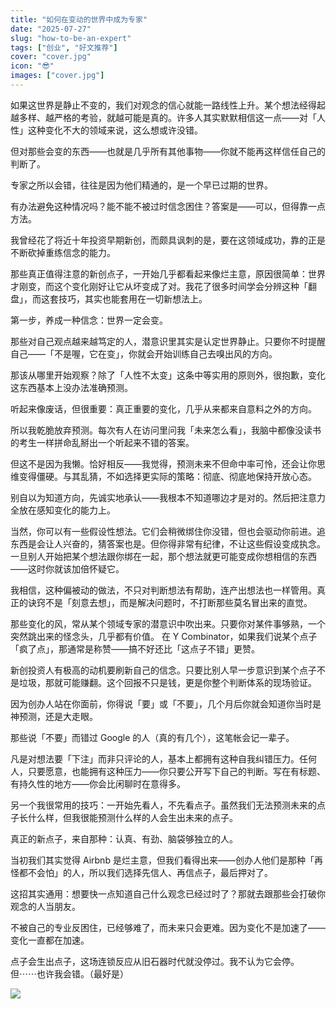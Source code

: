 ```yaml
---
title: "如何在变动的世界中成为专家"
date: "2025-07-27"
slug: "how-to-be-an-expert"
tags: ["创业", "好文推荐"]
cover: "cover.jpg"
icon: "😎"
images: ["cover.jpg"]
---
```

如果这世界是静止不变的，我们对观念的信心就能一路线性上升。某个想法经得起越多样、越严格的考验，就越可能是真的。许多人其实默默相信这一点——对「人性」这种变化不大的领域来说，这么想或许没错。



但对那些会变的东西——也就是几乎所有其他事物——你就不能再这样信任自己的判断了。



专家之所以会错，往往是因为他们精通的，是一个早已过期的世界。



有办法避免这种情况吗？能不能不被过时信念困住？答案是——可以，但得靠一点方法。



我曾经花了将近十年投资早期新创，而颇具讽刺的是，要在这领域成功，靠的正是不断砍掉重练信念的能力。



那些真正值得注意的新创点子，一开始几乎都看起来像烂主意，原因很简单：世界才刚变，而这个变化刚好让它从坏变成了对。我花了很多时间学会分辨这种「翻盘」，而这套技巧，其实也能套用在一切新想法上。



第一步，养成一种信念：世界一定会变。



那些对自己观点越来越笃定的人，潜意识里其实是认定世界静止。只要你不时提醒自己——「不是喔，它在变」，你就会开始训练自己去嗅出风的方向。



那该从哪里开始观察？除了「人性不太变」这条中等实用的原则外，很抱歉，变化这东西基本上没办法准确预测。



听起来像废话，但很重要：真正重要的变化，几乎从来都来自意料之外的方向。



所以我乾脆放弃预测。每次有人在访问里问我「未来怎么看」，我脑中都像没读书的考生一样拼命乱掰出一个听起来不错的答案。



但这不是因为我懒。恰好相反——我觉得，预测未来不但命中率可怜，还会让你思维变得僵硬。与其乱猜，不如选择更实际的策略：彻底、彻底地保持开放心态。



别自以为知道方向，先诚实地承认——我根本不知道哪边才是对的。然后把注意力全放在感知变化的能力上。



当然，你可以有一些假设性想法。它们会稍微绑住你没错，但也会驱动你前进。追东西是会让人兴奋的，猜答案也是。但你得非常有纪律，不让这些假设变成执念。
一旦别人开始把某个想法跟你绑在一起，那个想法就更可能变成你想相信的东西——这时你就该加倍怀疑它。



我相信，这种偏被动的做法，不只对判断想法有帮助，连产出想法也一样管用。真正的诀窍不是「刻意去想」，而是解决问题时，不打断那些莫名冒出来的直觉。



那些变化的风，常从某个领域专家的潜意识中吹出来。只要你对某件事够熟，一个突然跳出来的怪念头，几乎都有价值。
在 Y Combinator，如果我们说某个点子「疯了点」，那通常是称赞——搞不好还比「这点子不错」更赞。



新创投资人有极高的动机要刷新自己的信念。只要比别人早一步意识到某个点子不是垃圾，那就可能赚翻。这个回报不只是钱，更是你整个判断体系的现场验证。



因为创办人站在你面前，你得说「要」或「不要」，几个月后你就会知道你当时是神预测，还是大走眼。



那些说「不要」而错过 Google 的人（真的有几个），这笔帐会记一辈子。



凡是对想法要「下注」而非只评论的人，基本上都拥有这种自我纠错压力。任何人，只要愿意，也能拥有这种压力——你只要公开写下自己的判断。写在有标题、有持久性的地方——你会比闲聊时在意得多。



另一个我很常用的技巧：一开始先看人，不先看点子。虽然我们无法预测未来的点子长什么样，但我很能预测什么样的人会生出未来的点子。



真正的新点子，来自那种：认真、有劲、脑袋够独立的人。



当初我们其实觉得 Airbnb 是烂主意，但我们看得出来——创办人他们是那种「再怪都不会怕」的人，所以我们选择先信人、再信点子，最后押对了。



这招其实通用：想要快一点知道自己什么观念已经过时了？那就去跟那些会打破你观念的人当朋友。



不被自己的专业反困住，已经够难了，而未来只会更难。因为变化不是加速了——变化一直都在加速。



点子会生出点子，这场连锁反应从旧石器时代就没停过。我不认为它会停。
但⋯⋯也许我会错。（最好是）




![](https://prod-files-secure.s3.us-west-2.amazonaws.com/112d0858-5090-4d34-a606-b75eb8d65fd2/46476355-9cf3-4e99-9b7a-3531bc426380/1000202064.png?X-Amz-Algorithm=AWS4-HMAC-SHA256&X-Amz-Content-Sha256=UNSIGNED-PAYLOAD&X-Amz-Credential=ASIAZI2LB4662YWDQSHL%2F20250901%2Fus-west-2%2Fs3%2Faws4_request&X-Amz-Date=20250901T144646Z&X-Amz-Expires=3600&X-Amz-Security-Token=IQoJb3JpZ2luX2VjEK7%2F%2F%2F%2F%2F%2F%2F%2F%2F%2FwEaCXVzLXdlc3QtMiJIMEYCIQDdH66H%2BKnTRlcKqRPOE8UvAHXeBPEEzvN33JANeVsrYwIhAMM8UenMxmq0E4PWU3nny2DxVwvaWLlEBHoFubhiaYouKv8DCBcQABoMNjM3NDIzMTgzODA1IgzOHhN9DX8Ii1Xwchsq3APiK%2FwMM5XkX7EgcmEqRi430K%2FTfczMQbG5cvA5RWTAE7IZ%2FQF%2B6FB5YzpdTDUebF6Dwe45g609N%2BCmMFFTaRl%2BgPo1hEYJqy1ABOdQErsg5GBvCSX0zlWudaRgqlZe%2Fw5gULXa3XvA33JxvahYAorPHd9kFAw4zVAtBQleqM0YBfewpwZ%2F7kTc5K6Vg3dTIs%2FGePyqYnBbUdRMsszwbTfFEf6O9jLHM3bAFzWBI6OEYfcw3tjHqULYYSogGm1p8t%2FML00W%2FlTuUNEVegThifndUZiJ%2BxiKPuTCdbvPpUZeaE1T0kaKqjMvXO3uh2GucPi8p91YWFZJgceaW5tO65hzqkBtbjx0t9YFs9GZQyIkuSc4AqYRMCKS4bNMX0%2BahtC4wsjxXjJBLqK08%2BlzjKmD93wcC6l232AbMvBbemxzGSOtC1xakjFyCr4lC4E6sYKVCmvtxTE6oyBWGfr7%2FZpmi50heAdTYHBUPFtpoZA1nw4dgB%2FEfJTqaOUOKAdK0SpFfoarLCsirPwonhlkZnlRKJE8%2FR%2Bqab7EVriR41Wq9MSXYX1zONDm%2Fi4D2KYXoHzSN%2FA5J5ldG7%2FCX0rZFUQOEEs9u8JcTyBWKbK8F%2F6k6kY2BwWwxRpC1jq2PTDgz9bFBjqkAayzBNUVgIqHGF1Q6qNI7CNBro29McxrkjUF3IKfY7CRM6j%2F3gIx5%2FiwJF9Zoo98dcVUYI%2FXlzbBs%2BCEdFeuOClt%2BdsQkPY%2BGEHFY3P%2FCxR8ODkWbWQF0Y7%2Ben4wyljb8r5%2FgEQ9BkqOPMIaTyl5q1oWOo872bFcJXg1Hd0r96UZx95RwGTFxeBkqhFFy8YroFjTZv4OqI%2BeK8H1z3S5oNi2R2IM&X-Amz-Signature=324576fb8b98111c99716b823e2c1b8bda3c4ae1943158ab83cf009f0476fd9f&X-Amz-SignedHeaders=host&x-amz-checksum-mode=ENABLED&x-id=GetObject)

